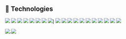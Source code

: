 
## 🔧 Technologies
![](https://img.shields.io/badge/Ubuntu-E95420?style=for-the-badge&logo=ubuntu&logoColor=white)
![](https://img.shields.io/badge/Windows-0078D6?style=for-the-badge&logo=windows&logoColor=white)
![](https://img.shields.io/badge/Pop!__OS-48B9C7?style=for-the-badge&logo=popos&logoColor=fff)
![](https://img.shields.io/badge/Go-%2300ADD8.svg?style=for-the-badge&logo=go&logoColor=white)
![](https://img.shields.io/badge/C-00599C?style=for-the-badge&logo=c&logoColor=white)
![](https://img.shields.io/badge/C++-%2300599C.svg?style=for-the-badge&logo=c%2B%2B&logoColor=white)
![](https://img.shields.io/badge/Markdown-%23000000.svg?style=for-the-badge&logo=markdown&logoColor=white)
![](https://img.shields.io/badge/Rust-%23000000.svg?estyle=for-the-badge&logo=rust&logoColor=white)]
![](https://img.shields.io/badge/Python-3776AB?style=for-the-badge&logo=python&logoColor=fff)
![](https://img.shields.io/badge/NumPy-4DABCF?style=for-the-badge&logo=numpy&logoColor=white&color=blue&labelColor=black)
![](https://img.shields.io/badge/Lua-%232C2D72.svg?style=for-the-badge&logo=lua&logoColor=white)
![](https://img.shields.io/badge/Makefile-informational?style=for-the-badge&logo=GNU&logoColor=white&color=blue&labelColor=black)
![](https://img.shields.io/badge/Bash-informational?style=for-the-badge&logo=gnu-bash&logoColor=white&color=blue&labelColor=black)
![](https://img.shields.io/badge/PowerShell-informational?style=for-the-badge&logo=powershell&logoColor=white&color=blue&labelColor=black)
![](https://img.shields.io/badge/Docker-informational?style=for-the-badge&logo=docker&logoColor=white&color=blue&labelColor=black)
![](https://img.shields.io/badge/Neovim-57A143?style=for-the-badge&logo=neovim&logoColor=fff)
![](https://img.shields.io/badge/Obsidian-%23483699.svg?style=for-the-badge&logo=obsidian&logoColor=white)
![](https://img.shields.io/badge/Vim-%2311AB00.svg?style=for-the-badge&logo=vim&logoColor=white)
![](https://custom-icon-badges.demolab.com/badge/Visual%20Studio%20Code-0078d7.svg?style=for-the-badge&logo=vsc&logoColor=white)



<a href="https://github.com/papa0four">
  <img align="center" src="https://github-readme-stats.vercel.app/api?username=papa0four&show_icons=true&theme=tokyonight" />
</a>
<a href="https://github.com/papa0four">
  <img align="center" src="https://github-readme-stats.vercel.app/api/top-langs/?username=papa0four&layout=compact&theme=tokyonight&langs_count=8&size_weight=0.5&count_weight=0.5&hide=javascript,HTML,PostScript,CSS&role=OWNER,COLLABORATOR,ORGANIZATION_MEMBER" />
</a>
